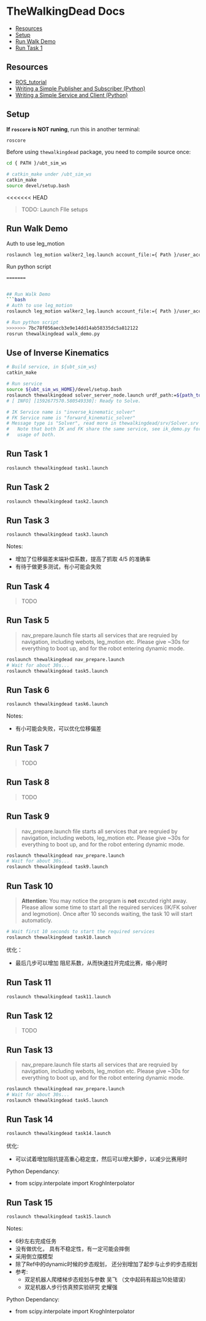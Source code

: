 
# TheWalkingDead Docs

- [Resources](#resources)
- [Setup](#setup)
- [Run Walk Demo](#run-walk-demo)
- [Run Task 1](#run-task-1)

## Resources

- [ROS_tutorial](https://www.youtube.com/watch?v=Q5y-3aZdzfQ&list=PLJNGprAk4DF5PY0kB866fEZfz6zMLJTF8)
- [Writing a Simple Publisher and Subscriber (Python)](http://wiki.ros.org/ROS/Tutorials/WritingPublisherSubscriber%28python%29)
- [Writing a Simple Service and Client (Python)](http://wiki.ros.org/ROS/Tutorials/WritingServiceClient%28python%29)


## Setup
**If `roscore` is NOT runing**, run this in another terminal:
```bash
roscore
```

Before using `thewalkingdead` package, you need to compile source once:
```bash
cd { PATH }/ubt_sim_ws

# catkin_make under /ubt_sim_ws
catkin_make
source devel/setup.bash
```

<<<<<<< HEAD
> TODO: 
> Launch FIle setups


## Run Walk Demo
Auth to use leg_motion
```bash
roslaunch leg_motion walker2_leg.launch account_file:={ Path }/user_account.json
```

Run python script
```bash
=======


## Run Walk Demo
```bash
# Auth to use leg_motion
roslaunch leg_motion walker2_leg.launch account_file:={ Path }/user_account.json

# Run python script
>>>>>>> 7bc78f056aecb3e9e14dd14ab58335dc5a812122
rosrun thewalkingdead walk_demo.py
```

## Use of Inverse Kinematics
```bash
# Build service, in ${ubt_sim_ws}
catkin_make

# Run service
source ${ubt_sim_ws_HOME}/devel/setup.bash
roslaunch thewalkingdead solver_server_node.launch urdf_path:=${path_to_walker.urdf}
# [ INFO] [1592677570.580549330]: Ready to Solve.

# IK Service name is "inverse_kinematic_solver"
# FK Service name is "forward_kinematic_solver"
# Message type is "Solver", read more in thewalkingdead/srv/Solver.srv
#   Note that both IK and FK share the same service, see ik_demo.py for 
#   usage of both.
```

## Run Task 1
```bash
roslaunch thewalkingdead task1.launch
```

## Run Task 2
```bash
roslaunch thewalkingdead task2.launch
```

## Run Task 3
```bash
roslaunch thewalkingdead task3.launch
```
Notes:
- 增加了位移偏差末端补偿系数，提高了抓取 4/5 的准确率
- 有待于做更多测试，有小可能会失败

## Run Task 4
> TODO

## Run Task 5
> nav_prepare.launch file starts all services that are reqruied by navigation,
including webots, leg_motion etc. Please give ~30s for everything to boot up,
and for the robot entering dynamic mode.

```bash
roslaunch thewalkingdead nav_prepare.launch
# Wait for about 30s...
roslaunch thewalkingdead task5.launch
```

## Run Task 6
```bash
roslaunch thewalkingdead task6.launch
```

Notes:
- 有小可能会失败，可以优化位移偏差 

## Run Task 7
> TODO

## Run Task 8
> TODO

## Run Task 9
> nav_prepare.launch file starts all services that are reqruied by navigation,
including webots, leg_motion etc. Please give ~30s for everything to boot up,
and for the robot entering dynamic mode.

```bash
roslaunch thewalkingdead nav_prepare.launch
# Wait for about 30s...
roslaunch thewalkingdead task9.launch
```

## Run Task 10
> **Attention:**
> You may notice the program is **not** excuted right away. Please allow some time to start all the required services (IK/FK solver and legmotion). Once after 10 seconds waiting, the task 10 will start automaticly.

```bash
# Wait first 10 seconds to start the required services
roslaunch thewalkingdead task10.launch
```

优化：
- 最后几步可以增加 阻尼系数，从而快速拉开完成比赛，缩小用时

## Run Task 11
```bash
roslaunch thewalkingdead task11.launch
```

## Run Task 12
> TODO

## Run Task 13
> nav_prepare.launch file starts all services that are reqruied by navigation,
including webots, leg_motion etc. Please give ~30s for everything to boot up,
and for the robot entering dynamic mode.

```bash
roslaunch thewalkingdead nav_prepare.launch
# Wait for about 30s...
roslaunch thewalkingdead task5.launch
```

## Run Task 14
```bash
roslaunch thewalkingdead task14.launch
```
优化:
- 可以试着增加阻抗提高重心稳定度，然后可以增大脚步，以减少比赛用时

Python Dependancy:
- from scipy.interpolate import KroghInterpolator

## Run Task 15
```bash
roslaunch thewalkingdead task15.launch
```

Notes:
- 6秒左右完成任务
- 没有做优化， 具有不稳定性，有一定可能会摔倒
- 采用倒立摆模型
- 除了Ref中的dynamic时候的步态规划， 还分别增加了起步与止步的步态规划
- 参考: 
    - 双足机器人爬楼梯步态规划与参数 吴飞 （文中起码有超出10处错误）
    - 双足机器人步行仿真预实验研究 史耀强

Python Dependancy:
- from scipy.interpolate import KroghInterpolator